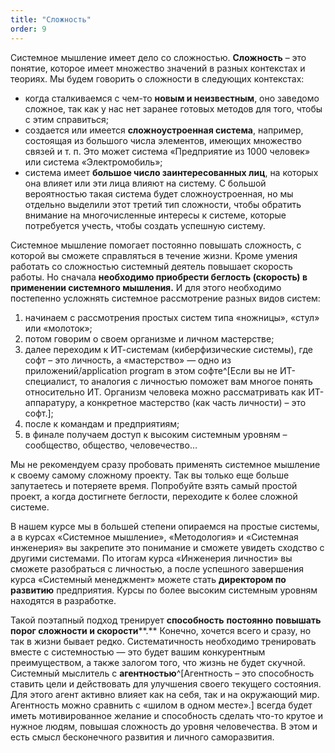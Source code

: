 ```yaml
---
title: "Сложность"
order: 9
---
```




Системное мышление имеет дело со сложностью. **Сложность** – это понятие, которое имеет множество значений в разных контекстах и теориях. Мы будем говорить о сложности в следующих контекстах:

* когда сталкиваемся с чем-то **новым и неизвестным**, оно заведомо сложное, так как у нас нет заранее готовых методов для того, чтобы с этим справиться;
* создается или имеется **сложноустроенная система**, например, состоящая из большого числа элементов, имеющих множество связей и т. п. Это может система «Предприятие из 1000 человек» или система «Электромобиль»;
* система имеет **большое число заинтересованных лиц**, на которых она влияет или эти лица влияют на систему. С большой вероятностью такая система будет сложноустроенная, но мы отдельно выделили этот третий тип сложности, чтобы обратить внимание на многочисленные интересы к системе, которые потребуется учесть, чтобы создать успешную систему.

Системное мышление помогает постоянно повышать сложность, с которой вы сможете справляться в течение жизни. Кроме умения работать со сложностью системный деятель повышает скорость работы. Но сначала **необходимо приобрести беглость (скорость) в применении системного мышления.** И для этого необходимо постепенно усложнять системное рассмотрение разных видов систем:

1. начинаем с рассмотрения простых систем типа «ножницы», «стул» или «молоток»;
2. потом говорим о своем организме и личном мастерстве;
3. далее переходим к ИТ-системам (киберфизические системы), где софт – это личность, а «мастерство» — одно из приложений/application program в этом софте^[Если вы не ИТ-специалист, то аналогия с личностью поможет вам многое понять относительно ИТ. Организм человека можно рассматривать как ИТ-аппаратуру, а конкретное мастерство (как часть личности) – это софт.];
4. после к командам и предприятиям;
5. в финале получаем доступ к высоким системным уровням – сообщество, общество, человечество…

Мы не рекомендуем сразу пробовать применять системное мышление к своему самому сложному проекту. Так вы только еще больше запутаетесь и потеряете время. Попробуйте взять самый простой проект, а когда достигнете беглости, переходите к более сложной системе.

В нашем курсе мы в большей степени опираемся на простые системы, а в курсах «Системное мышление», «Методология» и «Системная инженерия» вы закрепите это понимание и сможете увидеть сходство с другими системами. По итогам курса «Инженерия личности» вы сможете разобраться с личностью, а после успешного завершения курса «Системный менеджмент» можете стать **директором по развитию** предприятия. Курсы по более высоким системным уровням находятся в разработке.

Такой поэтапный подход тренирует **способность** **постоянно** **повышать** **порог сложности и скорости****.** Конечно, хочется всего и сразу, но так в жизни бывает редко. Систематичность необходимо тренировать вместе с системностью — это будет вашим конкурентным преимуществом, а также залогом того, что жизнь не будет скучной. Системный мыслитель с **агентностью**^[Агентность – это способность ставить цели и действовать для улучшения своего текущего состояния. Для этого агент активно влияет как на себя, так и на окружающий мир. Агентность можно сравнить с «шилом в одном месте».] всегда будет иметь мотивированное желание и способность сделать что-то крутое и нужное людям, повышая сложность до уровня человечества. В этом и есть смысл бесконечного развития и личного саморазвития.

